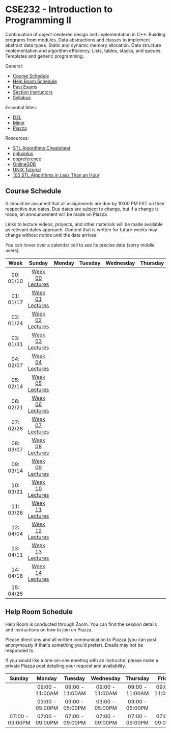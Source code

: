 # CSE232 - Introduction to Programming II

Continuation of object-centered design and implementation in C++. Building programs from modules. Data abstractions and classes to implement abstract data types. Static and dynamic memory allocation. Data structure implementation and algorithm efficiency. Lists, tables, stacks, and queues. Templates and generic programming.

General:
- [Course Schedule](#course-schedule)
- [Help Room Schedule](#help-room-schedule)
- [Past Exams](https://cse.msu.edu/~cse232/Exam_Content/)
- [Section Instructors]()
- [Syllabus](SYLLABUS.md)

Essential Sites:
- [D2L](https://d2l.msu.edu/d2l/loginh/)
- [Mimir](https://class.mimir.io/)
- [Piazza]()

Resources:
- [STL Algorithms Cheatsheet](https://medium.com/logicalbee/c-stl-algorithms-cheat-sheet-d92f986abe14)
- [cplusplus](https://cplusplus.com/reference/)
- [cppreference](https://en.cppreference.com/w/)
- [OnlineGDB](https://www.onlinegdb.com/)
- [UNIX Tutorial](https://www.tutorialspoint.com/unix/index.htm)
- [105 STL Algorithms in Less Than an Hour](https://www.youtube.com/watch?v=2olsGf6JIkU)

## Course Schedule

It should be assumed that all assignments are due by 10:00 PM EST on their respective due dates. Due dates are subject to change, but if a change is made, an announcement will be made on Piazza.

Links to lecture videos, projects, and other materials will be made available as relevant dates approach. Content that is written for future weeks may change without notice until the date arrives.

You can hover over a calendar cell to see its precise date (sorry mobile users).

<div align="center">
<table>
<thead>
<tr>
<th align="center">Week</th>
<th align="center">Sunday</th>
<th align="center">Monday</th>
<th align="center">Tuesday</th>
<th align="center">Wednesday</th>
<th align="center">Thursday</th>
<th align="center">Friday</th>
<th align="center">Saturday</th>
</tr>
</thead>
<tbody>
<tr>
<td align="center">00: 01/10</td>
<td align="center" title="Sunday, January 10th 2021"><a href="https://github.com/braedynl/CSE232/tree/main/Lectures/Week%2000">Week 00 Lectures</a></td>
<td align="center" title="Monday, January 11th 2021"></td>
<td align="center" title="Tuesday, January 12th 2021"></td>
<td align="center" title="Wednesday, January 13th 2021"></td>
<td align="center" title="Thursday, January 14th 2021"></td>
<td align="center" title="Friday, January 15th 2021"></td>
<td align="center" title="Saturday, January 16th 2021"></td>
</tr>
<tr>
<td align="center">01: 01/17</td>
<td align="center" title="Sunday, January 17th 2021"><a href="https://github.com/braedynl/CSE232/tree/main/Lectures/Week%2001">Week 01 Lectures</a></td>
<td align="center" title="Monday, January 18th 2021"></td>
<td align="center" title="Tuesday, January 19th 2021"></td>
<td align="center" title="Wednesday, January 20th 2021"></td>
<td align="center" title="Thursday, January 21st 2021"></td>
<td align="center" title="Friday, January 22nd 2021"></td>
<td align="center" title="Saturday, January 23rd 2021"></td>
</tr>
<tr>
<td align="center">02: 01/24</td>
<td align="center" title="Sunday, January 24th 2021"><a href="https://github.com/braedynl/CSE232/tree/main/Lectures/Week%2002">Week 02 Lectures</a></td>
<td align="center" title="Monday, January 25th 2021"></td>
<td align="center" title="Tuesday, January 26th 2021"></td>
<td align="center" title="Wednesday, January 27th 2021"></td>
<td align="center" title="Thursday, January 28th 2021"></td>
<td align="center" title="Friday, January 29th 2021"></td>
<td align="center" title="Saturday, January 30th 2021"></td>
</tr>
<tr>
<td align="center">03: 01/31</td>
<td align="center" title="Sunday, January 31st 2021"><a href="https://github.com/braedynl/CSE232/tree/main/Lectures/Week%2003">Week 03 Lectures</a></td>
<td align="center" title="Monday, February 1st 2021"></td>
<td align="center" title="Tuesday, February 2nd 2021"></td>
<td align="center" title="Wednesday, February 3rd 2021"></td>
<td align="center" title="Thursday, February 4th 2021"></td>
<td align="center" title="Friday, February 5th 2021"></td>
<td align="center" title="Saturday, February 6th 2021"></td>
</tr>
<tr>
<td align="center">04: 02/07</td>
<td align="center" title="Sunday, February 7th 2021"><a href="https://github.com/braedynl/CSE232/tree/main/Lectures/Week%2004">Week 04 Lectures</a></td>
<td align="center" title="Monday, February 8th 2021"></td>
<td align="center" title="Tuesday, February 9th 2021"></td>
<td align="center" title="Wednesday, February 10th 2021"></td>
<td align="center" title="Thursday, February 11th 2021"></td>
<td align="center" title="Friday, February 12th 2021"></td>
<td align="center" title="Saturday, February 13th 2021"></td>
</tr>
<tr>
<td align="center">05: 02/14</td>
<td align="center" title="Sunday, February 14th 2021"><a href="https://github.com/braedynl/CSE232/tree/main/Lectures/Week%2005">Week 05 Lectures</a></td>
<td align="center" title="Monday, February 15th 2021"></td>
<td align="center" title="Tuesday, February 16th 2021"></td>
<td align="center" title="Wednesday, February 17th 2021"></td>
<td align="center" title="Thursday, February 18th 2021"></td>
<td align="center" title="Friday, February 19th 2021"></td>
<td align="center" title="Saturday, February 20th 2021"></td>
</tr>
<tr>
<td align="center">06: 02/21</td>
<td align="center" title="Sunday, February 21st 2021"><a href="https://github.com/braedynl/CSE232/tree/main/Lectures/Week%2006">Week 06 Lectures</a></td>
<td align="center" title="Monday, February 22nd 2021"></td>
<td align="center" title="Tuesday, February 23rd 2021"></td>
<td align="center" title="Wednesday, February 24th 2021"></td>
<td align="center" title="Thursday, February 25th 2021"></td>
<td align="center" title="Friday, February 26th 2021"></td>
<td align="center" title="Saturday, February 27th 2021"></td>
</tr>
<tr>
<td align="center">07: 02/28</td>
<td align="center" title="Sunday, February 28th 2021"><a href="https://github.com/braedynl/CSE232/tree/main/Lectures/Week%2007">Week 07 Lectures</a></td>
<td align="center" title="Monday, March 1st 2021"></td>
<td align="center" title="Tuesday, March 2nd 2021"></td>
<td align="center" title="Wednesday, March 3rd 2021"></td>
<td align="center" title="Thursday, March 4th 2021"></td>
<td align="center" title="Friday, March 5th 2021"></td>
<td align="center" title="Saturday, March 6th 2021"></td>
</tr>
<tr>
<td align="center">08: 03/07</td>
<td align="center" title="Sunday, March 7th 2021"><a href="https://github.com/braedynl/CSE232/tree/main/Lectures/Week%2008">Week 08 Lectures</a></td>
<td align="center" title="Monday, March 8th 2021"></td>
<td align="center" title="Tuesday, March 9th 2021"></td>
<td align="center" title="Wednesday, March 10th 2021"></td>
<td align="center" title="Thursday, March 11th 2021"></td>
<td align="center" title="Friday, March 12th 2021"></td>
<td align="center" title="Saturday, March 13th 2021"></td>
</tr>
<tr>
<td align="center">09: 03/14</td>
<td align="center" title="Sunday, March 14th 2021"><a href="https://github.com/braedynl/CSE232/tree/main/Lectures/Week%2009">Week 09 Lectures</a></td>
<td align="center" title="Monday, March 15th 2021"></td>
<td align="center" title="Tuesday, March 16th 2021"></td>
<td align="center" title="Wednesday, March 17th 2021"></td>
<td align="center" title="Thursday, March 18th 2021"></td>
<td align="center" title="Friday, March 19th 2021"></td>
<td align="center" title="Saturday, March 20th 2021"></td>
</tr>
<tr>
<td align="center">10: 03/21</td>
<td align="center" title="Sunday, March 21st 2021"><a href="https://github.com/braedynl/CSE232/tree/main/Lectures/Week%2010">Week 10 Lectures</a></td>
<td align="center" title="Monday, March 22nd 2021"></td>
<td align="center" title="Tuesday, March 23rd 2021"></td>
<td align="center" title="Wednesday, March 24th 2021"></td>
<td align="center" title="Thursday, March 25th 2021"></td>
<td align="center" title="Friday, March 26th 2021"></td>
<td align="center" title="Saturday, March 27th 2021"></td>
</tr>
<tr>
<td align="center">11: 03/28</td>
<td align="center" title="Sunday, March 28th 2021"><a href="https://github.com/braedynl/CSE232/tree/main/Lectures/Week%2011">Week 11 Lectures</a></td>
<td align="center" title="Monday, March 29th 2021"></td>
<td align="center" title="Tuesday, March 30th 2021"></td>
<td align="center" title="Wednesday, March 31st 2021"></td>
<td align="center" title="Thursday, April 1st 2021"></td>
<td align="center" title="Friday, April 2nd 2021"></td>
<td align="center" title="Saturday, April 3rd 2021"></td>
</tr>
<tr>
<td align="center">12: 04/04</td>
<td align="center" title="Sunday, April 4th 2021"><a href="https://github.com/braedynl/CSE232/tree/main/Lectures/Week%2012">Week 12 Lectures</a></td>
<td align="center" title="Monday, April 5th 2021"></td>
<td align="center" title="Tuesday, April 6th 2021"></td>
<td align="center" title="Wednesday, April 7th 2021"></td>
<td align="center" title="Thursday, April 8th 2021"></td>
<td align="center" title="Friday, April 9th 2021"></td>
<td align="center" title="Saturday, April 10th 2021"></td>
</tr>
<tr>
<td align="center">13: 04/11</td>
<td align="center" title="Sunday, April 11th 2021"><a href="https://github.com/braedynl/CSE232/tree/main/Lectures/Week%2013">Week 13 Lectures</a></td>
<td align="center" title="Monday, April 12th 2021"></td>
<td align="center" title="Tuesday, April 13th 2021"></td>
<td align="center" title="Wednesday, April 14th 2021"></td>
<td align="center" title="Thursday, April 15th 2021"></td>
<td align="center" title="Friday, April 16th 2021"></td>
<td align="center" title="Saturday, April 17th 2021"></td>
</tr>
<tr>
<td align="center">14: 04/18</td>
<td align="center" title="Sunday, April 18th 2021"><a href="https://github.com/braedynl/CSE232/tree/main/Lectures/Week%2014">Week 14 Lectures</a></td>
<td align="center" title="Monday, April 19th 2021"></td>
<td align="center" title="Tuesday, April 20th 2021"></td>
<td align="center" title="Wednesday, April 21st 2021"></td>
<td align="center" title="Thursday, April 22nd 2021"></td>
<td align="center" title="Friday, April 23rd 2021"></td>
<td align="center" title="Saturday, April 24th 2021"></td>
</tr>
<tr>
<td align="center">15: 04/25</td>
<td align="center" title="Sunday, April 25th 2021"></td>
<td align="center" title="Monday, April 26th 2021"></td>
<td align="center" title="Tuesday, April 27th 2021"></td>
<td align="center" title="Wednesday, April 28th 2021"></td>
<td align="center" title="Thursday, April 29th 2021"></td>
<td align="center" title="Friday, April 30th 2021"></td>
<td align="center" title="Saturday, May 1st 2021"></td>
</tr>
</tbody>
</table>
</div>


## Help Room Schedule

Help Room is conducted through Zoom. You can find the session details and instructions on how to join on Piazza.

Please direct any and all written communication to Piazza (you can post anonymously if that's something you'd prefer). Emails may not be responded to.

If you would like a one-on-one meeting with an instructor, please make a private Piazza post detailing your request and availability.

| Sunday | Monday | Tuesday | Wednesday | Thursday | Friday | Saturday |
| :---:  | :---:  | :---:   | :---:     | :---:    | :---:  | :---:    |
||09:00 - 11:00AM|09:00 - 11:00AM|09:00 - 11:00AM|09:00 - 11:00AM|09:00 - 11:00AM|
||03:00 - 05:00PM|03:00 - 05:00PM|03:00 - 05:00PM|03:00 - 05:00PM|||
|07:00 - 09:00PM|07:00 - 09:00PM|07:00 - 09:00PM|07:00 - 09:00PM|07:00 - 09:00PM|07:00 - 09:00PM|07:00 - 09:00PM|
